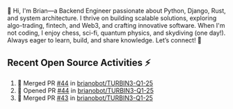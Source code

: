 👋 Hi, I'm Brian—a Backend Engineer passionate about Python, Django, Rust, and system architecture. I thrive on building scalable solutions, exploring algo-trading, fintech, and Web3, and crafting innovative software. When I'm not coding, I enjoy chess, sci-fi, quantum physics, and skydiving (one day!). Always eager to learn, build, and share knowledge. Let’s connect! 🚀

## Recent Open Source Activities ⚡️
<!--START_SECTION:activity-->
1. 🎉 Merged PR [#44](https://github.com/brianobot/TURBIN3-Q1-25/pull/44) in [brianobot/TURBIN3-Q1-25](https://github.com/brianobot/TURBIN3-Q1-25)
2. 💪 Opened PR [#44](https://github.com/brianobot/TURBIN3-Q1-25/pull/44) in [brianobot/TURBIN3-Q1-25](https://github.com/brianobot/TURBIN3-Q1-25)
3. 🎉 Merged PR [#43](https://github.com/brianobot/TURBIN3-Q1-25/pull/43) in [brianobot/TURBIN3-Q1-25](https://github.com/brianobot/TURBIN3-Q1-25)
<!--END_SECTION:activity-->

<!--
brianobot/brianobot is a ✨ special ✨ repository because its `README.md` (this file) appears on your GitHub profile.
You can click the Preview link to take a look at your changes.
--->
